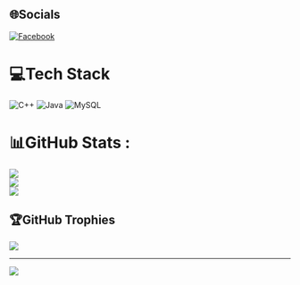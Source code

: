 
## 🌐Socials
[![Facebook](https://img.shields.io/badge/Facebook-%231877F2.svg?logo=Facebook&logoColor=white)](https://www.facebook.com/profile.php?id=100007104791397&mibextid=LQQJ4d) 

# 💻Tech Stack
![C++](https://img.shields.io/badge/c++-%2300599C.svg?style=for-the-badge&logo=c%2B%2B&logoColor=white) ![Java](https://img.shields.io/badge/java-%23ED8B00.svg?style=for-the-badge&logo=java&logoColor=white) ![MySQL](https://img.shields.io/badge/mysql-%2300f.svg?style=for-the-badge&logo=mysql&logoColor=white)
# 📊GitHub Stats :
![](https://github-readme-stats.vercel.app/api?username=BoiQuanTran&theme=radical&hide_border=false&include_all_commits=false&count_private=false)<br/>
![](https://github-readme-streak-stats.herokuapp.com/?user=BoiQuanTran&theme=radical&hide_border=false)<br/>
![](https://github-readme-stats.vercel.app/api/top-langs/?username=BoiQuanTran&theme=radical&hide_border=false&include_all_commits=false&count_private=false&layout=compact)

## 🏆GitHub Trophies
![](https://github-trophies.vercel.app/?username=BoiQuanTran&theme=radical&no-frame=false&no-bg=false&margin-w=4)

---
[![](https://visitcount.itsvg.in/api?id=BoiQuanTran&icon=0&color=0)](https://visitcount.itsvg.in)
